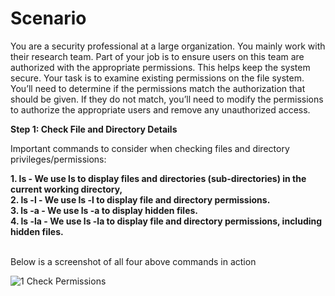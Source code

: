 <h1>Scenario</h1>
<p>You are a security professional at a large organization. You mainly work with their research team. Part of your job is to ensure users on this team are authorized with the appropriate permissions. This helps keep the system secure. Your task is to examine existing permissions on the file system. You’ll need to determine if the permissions match the authorization that should be given. If they do not match, you’ll need to modify the permissions to authorize the appropriate users and remove any unauthorized access.</p>

<b>Step 1: Check File and Directory Details</b>
<p>Important commands to consider when checking files and directory privileges/permissions:</p>
<b>
  1. ls - We use ls to display files and directories (sub-directories) in the current working directory, <br>
  2. ls -l - We use ls -l to display file and directory permissions. <br>
  3. ls -a - We use ls -a to display hidden files. <br>
  4. ls -la - We use ls -la to display file and directory permissions, including hidden files. <br>
</b> <br>
<p>Below is a screenshot of all four above commands in action</p>

![1  Check Permissions](https://github.com/ThokozaneN/Google-Cybersecurity-Projects/assets/133211908/c6b50655-2f43-49f0-9b76-288ecf9e35ec)
